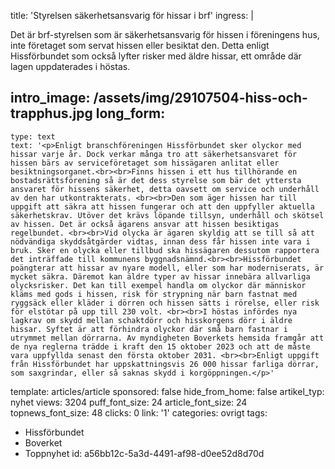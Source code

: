 title: 'Styrelsen säkerhetsansvarig för hissar i brf'
ingress: |
  <p>Det är brf-styrelsen som är säkerhetsansvarig för hissen i föreningens hus, inte företaget som servat hissen eller besiktat den. Detta enligt Hissförbundet som också lyfter risker med äldre hissar, ett område där lagen uppdaterades i höstas.
  </p>
  
intro_image: /assets/img/29107504-hiss-och-trapphus.jpg
long_form:
  -
    type: text
    text: '<p>Enligt branschföreningen Hissförbundet sker olyckor med hissar varje år. Dock verkar många tro att säkerhetsansvaret för hissen bärs av serviceföretaget som hissägaren anlitat eller besiktningsorganet.<br><br>Finns hissen i ett hus tillhörande en bostadsrättsförening så är det dess styrelse som bär det yttersta ansvaret för hissens säkerhet, detta oavsett om service och underhåll av den har utkontrakterats. <br><br>Den som äger hissen har till uppgift att säkra att hissen fungerar och att den uppfyller aktuella säkerhetskrav. Utöver det krävs löpande tillsyn, underhåll och skötsel av hissen. Det är också ägarens ansvar att hissen besiktigas regelbundet. <br><br>Vid olycka är ägaren skyldig att se till så att nödvändiga skyddsåtgärder vidtas, innan dess får hissen inte vara i bruk. Sker en olycka eller tillbud ska hissägaren dessutom rapportera det inträffade till kommunens byggnadsnämnd.<br><br>Hissförbundet poängterar att hissar av nyare modell, eller som har moderniserats, är mycket säkra. Däremot kan äldre typer av hissar innebära allvarliga olycksrisker. Det kan till exempel handla om olyckor där människor kläms med gods i hissen, risk för strypning när barn fastnat med ryggsäck eller kläder i dörren och hissen sätts i rörelse, eller risk för elstötar på upp till 230 volt. <br><br>I höstas infördes nya lagkrav om skydd mellan schaktdörr och hisskorgens dörr i äldre hissar. Syftet är att förhindra olyckor där små barn fastnar i utrymmet mellan dörrarna. Av myndigheten Boverkets hemsida framgår att de nya reglerna trädde i kraft den 15 oktober 2023 och att de måste vara uppfyllda senast den första oktober 2031. <br><br>Enligt uppgift från Hissförbundet har uppskattningsvis 26 000 hissar farliga dörrar, som saxgrindar, eller så saknas skydd i korgöppningen.</p>'
template: articles/article
sponsored: false
hide_from_home: false
artikel_typ: nyhet
views: 3204
puff_font_size: 24
article_font_size: 24
topnews_font_size: 48
clicks: 0
link: '1'
categories: ovrigt
tags:
  - Hissförbundet
  - Boverket
  - Toppnyhet
id: a56bb12c-5a3d-4491-af98-d0ee52d8d70d
